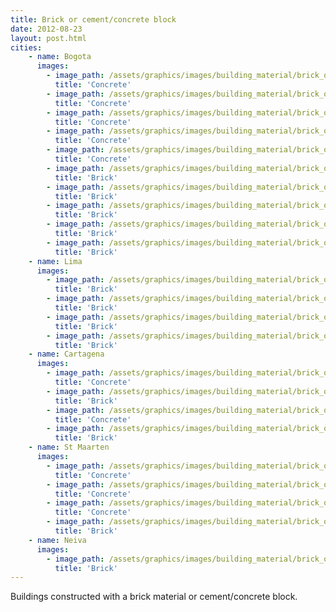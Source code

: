 ```yaml
---
title: Brick or cement/concrete block
date: 2012-08-23
layout: post.html
cities:
    - name: Bogota
      images:
        - image_path: /assets/graphics/images/building_material/brick_or_cement-concrete_block/concrete_bogota_01.jpg
          title: 'Concrete'
        - image_path: /assets/graphics/images/building_material/brick_or_cement-concrete_block/concrete_bogota_02.jpg
          title: 'Concrete'
        - image_path: /assets/graphics/images/building_material/brick_or_cement-concrete_block/concrete_bogota_03.jpg
          title: 'Concrete'
        - image_path: /assets/graphics/images/building_material/brick_or_cement-concrete_block/concrete_bogota_04.jpg
          title: 'Concrete'
        - image_path: /assets/graphics/images/building_material/brick_or_cement-concrete_block/concrete_bogota_05.jpg
          title: 'Concrete'
        - image_path: /assets/graphics/images/building_material/brick_or_cement-concrete_block/brick_bogota_01.jpg
          title: 'Brick'
        - image_path: /assets/graphics/images/building_material/brick_or_cement-concrete_block/brick_bogota_02.jpg
          title: 'Brick'
        - image_path: /assets/graphics/images/building_material/brick_or_cement-concrete_block/brick_bogota_03.jpg
          title: 'Brick'
        - image_path: /assets/graphics/images/building_material/brick_or_cement-concrete_block/brick_bogota_04.jpg
          title: 'Brick'
        - image_path: /assets/graphics/images/building_material/brick_or_cement-concrete_block/brick_bogota_05.jpg
          title: 'Brick'
    - name: Lima
      images:
        - image_path: /assets/graphics/images/building_material/brick_or_cement-concrete_block/brick_lima_01.png
          title: 'Brick'
        - image_path: /assets/graphics/images/building_material/brick_or_cement-concrete_block/brick_lima_02.png
          title: 'Brick'
        - image_path: /assets/graphics/images/building_material/brick_or_cement-concrete_block/brick_lima_03.png
          title: 'Brick'
        - image_path: /assets/graphics/images/building_material/brick_or_cement-concrete_block/brick_lima_04.png
          title: 'Brick'
    - name: Cartagena
      images:
        - image_path: /assets/graphics/images/building_material/brick_or_cement-concrete_block/concrete_cartagena_01.png
          title: 'Concrete'
        - image_path: /assets/graphics/images/building_material/brick_or_cement-concrete_block/brick_cartagena_02.png
          title: 'Brick'
        - image_path: /assets/graphics/images/building_material/brick_or_cement-concrete_block/concrete_cartagena_03.png
          title: 'Concrete'
        - image_path: /assets/graphics/images/building_material/brick_or_cement-concrete_block/brick_cartagena_04.png
          title: 'Brick'
    - name: St Maarten
      images:
        - image_path: /assets/graphics/images/building_material/brick_or_cement-concrete_block/concrete_st_maarten_01.png
          title: 'Concrete'
        - image_path: /assets/graphics/images/building_material/brick_or_cement-concrete_block/concrete_st_maarten_02.png
          title: 'Concrete'
        - image_path: /assets/graphics/images/building_material/brick_or_cement-concrete_block/concrete_st_maarten_03.png
          title: 'Concrete'
        - image_path: /assets/graphics/images/building_material/brick_or_cement-concrete_block/brick_st_maarten_04.png
          title: 'Brick'
    - name: Neiva
      images:
        - image_path: /assets/graphics/images/building_material/brick_or_cement-concrete_block/incomplete_neiva_04.jpg
          title: 'Brick'
---
```

Buildings constructed with a brick material or cement/concrete block.